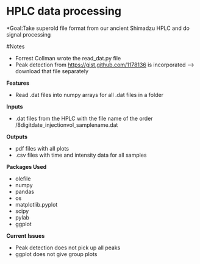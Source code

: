 # HPLC data processing
*Goal:Take superold file format from our ancient Shimadzu HPLC and do signal processing

#Notes
- Forrest Collman wrote the read_dat.py file
- Peak detection from https://gist.github.com/1178136 is incorporated --> download that file separately

**Features**
* Read .dat files into numpy arrays for all .dat files in a folder

**Inputs**
* .dat files from the HPLC with the file name of the order /8digitdate_injectionvol_samplename.dat

**Outputs**
- pdf files with all plots
- .csv files with time and intensity data for all samples

**Packages Used**
- olefile
- numpy
- pandas
- os
- matplotlib.pyplot
- scipy
- pylab
- ggplot


**Current Issues**
- Peak detection does not pick up all peaks
- ggplot does not give group plots
